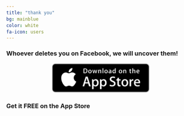 ```yaml
---
title: "thank you"
bg: mainblue
color: white
fa-icon: users
---
```


### Whoever deletes you on Facebook, we will uncover them!

<center><a href="{{ site.appstore_link }}"><img src="img/Download_on_the_App_Store_Badge_US-UK_135x40.svg" width="260"></a></center>

### Get it FREE on the App Store